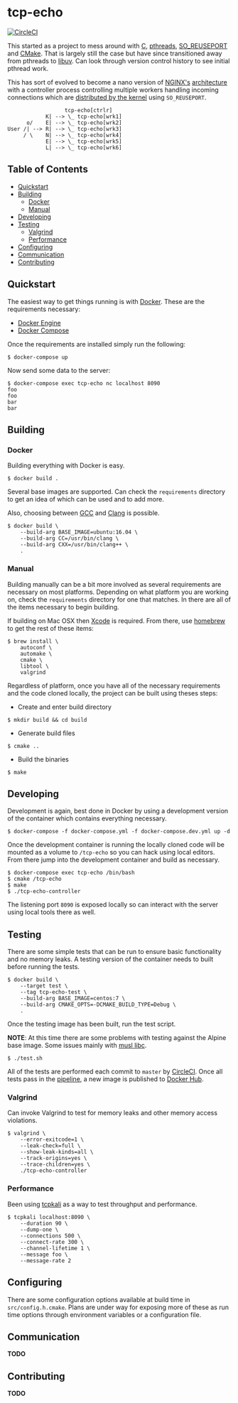 # tcp-echo

[![CircleCI](https://circleci.com/gh/awiddersheim/tcp-echo.svg?style=svg)](https://circleci.com/gh/awiddersheim/tcp-echo)

This started as a project to mess around with [C][c_lang],
[pthreads][pthreads], [SO_REUSEPORT][reuseport] and [CMake][cmake]. That
is largely still the case but have since transitioned away from pthreads
to [libuv][libuv].  Can look through version control history to see
initial pthread work.

This has sort of evolved to become a nano version of [NGINX's][nginx]
[architecture][nginx-arch] with a controller process controlling
multiple workers handling incoming connections which are [distributed by
the kernel][nginx-reuseport] using `SO_REUSEPORT`.

```
                  tcp-echo[ctrlr]
            K| --> \_ tcp-echo[wrk1]
      o/    E| --> \_ tcp-echo[wrk2]
User /| --> R| --> \_ tcp-echo[wrk3]
     / \    N| --> \_ tcp-echo[wrk4]
            E| --> \_ tcp-echo[wrk5]
            L| --> \_ tcp-echo[wrk6]
```

## Table of Contents

* [Quickstart](#quickstart)
* [Building](#building)
  * [Docker](#docker)
  * [Manual](#manual)
* [Developing](#developing)
* [Testing](#testing)
  * [Valgrind](#valgrind)
  * [Performance](#performance)
* [Configuring](#configuring)
* [Communication](#communication)
* [Contributing](#contributing)

## Quickstart

The easiest way to get things running is with [Docker][docker]. These
are the requirements necessary:

* [Docker Engine][docker-engine-install]
* [Docker Compose][docker-compose-install]

Once the requirements are installed simply run the following:

```
$ docker-compose up
```

Now send some data to the server:

```
$ docker-compose exec tcp-echo nc localhost 8090
foo
foo
bar
bar
```

## Building

### Docker

Building everything with Docker is easy.

```
$ docker build .
```

Several base images are supported. Can check the `requirements`
directory to get an idea of which can be used and to add more.

Also, choosing between [GCC][gcc] and [Clang][clang] is possible.

```
$ docker build \
    --build-arg BASE_IMAGE=ubuntu:16.04 \
    --build-arg CC=/usr/bin/clang \
    --build-arg CXX=/usr/bin/clang++ \
    .
```

### Manual

Building manually can be a bit more involved as several requirements are
necessary on most platforms. Depending on what platform you are working
on, check the `requirements` directory for one that matches. In there
are all of the items necessary to begin building.

If building on Mac OSX then [Xcode][xcode] is required. From there, use
[homebrew][homebrew] to get the rest of these items:

```
$ brew install \
    autoconf \
    automake \
    cmake \
    libtool \
    valgrind
```

Regardless of platform, once you have all of the necessary requirements
and the code cloned locally, the project can be built using theses
steps:

* Create and enter build directory

```
$ mkdir build && cd build
```

* Generate build files

```
$ cmake ..
```

* Build the binaries

```
$ make
```

## Developing

Development is again, best done in Docker by using a development version
of the container which contains everything necessary.

```
$ docker-compose -f docker-compose.yml -f docker-compose.dev.yml up -d
```

Once the development container is running the locally cloned code will
be mounted as a volume to `/tcp-echo` so you can hack using local
editors. From there jump into the development container and build as
necessary.

```
$ docker-compose exec tcp-echo /bin/bash
$ cmake /tcp-echo
$ make
$ ./tcp-echo-controller
```

The listening port `8090` is exposed locally so can interact with the
server using local tools there as well.

## Testing

There are some simple tests that can be run to ensure basic
functionality and no memory leaks. A testing version of the container
needs to built before running the tests.

```
$ docker build \
    --target test \
    --tag tcp-echo-test \
    --build-arg BASE_IMAGE=centos:7 \
    --build-arg CMAKE_OPTS=-DCMAKE_BUILD_TYPE=Debug \
    .
```

Once the testing image has been built, run the test script.

**NOTE**: At this time there are some problems with testing against the
Alpine base image. Some issues mainly with [musl libc][musl-libc].

```
$ ./test.sh
```

All of the tests are performed each commit to `master` by
[CircleCI][circleci]. Once all tests pass in the [pipeline][pipeline], a
new image is published to [Docker Hub][dockerhub].

### Valgrind

Can invoke Valgrind to test for memory leaks and other memory access
violations.

```
$ valgrind \
    --error-exitcode=1 \
    --leak-check=full \
    --show-leak-kinds=all \
    --track-origins=yes \
    --trace-children=yes \
    ./tcp-echo-controller
```

### Performance

Been using [tcpkali][tcpkali] as a way to test throughput and
performance.

```
$ tcpkali localhost:8090 \
    --duration 90 \
    --dump-one \
    --connections 500 \
    --connect-rate 300 \
    --channel-lifetime 1 \
    --message foo \
    --message-rate 2
```

## Configuring

There are some configuration options available at build time in
`src/config.h.cmake`. Plans are under way for exposing more of these as
run time options through environment variables or a configuration file.

## Communication

**TODO**

## Contributing

**TODO**

[circleci]: https://circleci.com/
[c_lang]: https://en.wikipedia.org/wiki/C_(programming_language)
[clang]: http://clang.llvm.org/
[cmake]: https://cmake.org/
[docker]: https://www.docker.com/
[dockerhub]: https://hub.docker.com/r/awiddersheim/tcp-echo/
[docker-compose-install]: https://docs.docker.com/compose/install/
[docker-engine-install]: https://docs.docker.com/engine/installation/
[gcc]: https://gcc.gnu.org/
[homebrew]: https://brew.sh/
[libuv]: https://github.com/libuv/libuv
[musl-libc]: https://www.musl-libc.org/
[nginx]: https://www.nginx.com/
[nginx-arch]: https://www.nginx.com/blog/inside-nginx-how-we-designed-for-performance-scale/
[nginx-reuseport]: https://www.nginx.com/blog/socket-sharding-nginx-release-1-9-1/
[pipeline]: https://circleci.com/gh/awiddersheim/workflows/tcp-echo/tree/master
[pthreads]: https://en.wikipedia.org/wiki/POSIX_Threads
[reuseport]: https://lwn.net/Articles/542629/
[tcpkali]: https://github.com/satori-com/tcpkali
[xcode]: https://developer.apple.com/xcode/
